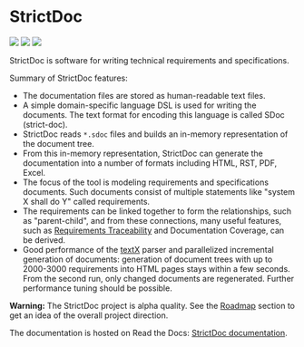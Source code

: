 # StrictDoc

![](https://github.com/stanislaw/strictdoc/workflows/StrictDoc%20on%20macOS/badge.svg?branch=master)
![](https://github.com/stanislaw/strictdoc/workflows/StrictDoc%20on%20Linux/badge.svg?branch=master)
![](https://github.com/stanislaw/strictdoc/workflows/StrictDoc%20on%20Windows/badge.svg?branch=master)

StrictDoc is software for writing technical requirements and specifications.

Summary of StrictDoc features:

- The documentation files are stored as human-readable text files.
- A simple domain-specific language DSL is used for writing the documents. The
  text format for encoding this language is called SDoc (strict-doc).
- StrictDoc reads `*.sdoc` files and builds an in-memory representation of the
  document tree.
- From this in-memory representation, StrictDoc can generate the documentation
  into a number of formats including HTML, RST, PDF, Excel.
- The focus of the tool is modeling requirements and specifications documents.
  Such documents consist of multiple statements like "system X shall do Y"
  called requirements.
- The requirements can be linked together to form the relationships, such as
  "parent-child", and from these connections, many useful features, such as
  [Requirements Traceability](https://en.wikipedia.org/wiki/Requirements_traceability)
  and Documentation Coverage, can be derived.
- Good performance of the [textX](https://github.com/textX/textX) parser and
  parallelized incremental generation of documents: generation of document trees
  with up to 2000-3000 requirements into HTML pages stays within a few seconds.
  From the second run, only changed documents are regenerated. Further
  performance tuning should be possible.

**Warning:** The StrictDoc project is alpha quality. See the
[Roadmap](https://strictdoc.readthedocs.io/en/latest/StrictDoc.html#roadmap)
section to get an idea of the overall project direction.

The documentation is hosted on Read the Docs:
[StrictDoc documentation](https://strictdoc.readthedocs.io/en/latest/).

